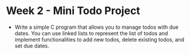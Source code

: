 # Week 2 - Mini Todo Project

* Write a simple C program that allows you to manage todos with due dates. You can use linked lists to represent the list of todos and implement functionalities to add new todos, delete existing todos, and set due dates.
